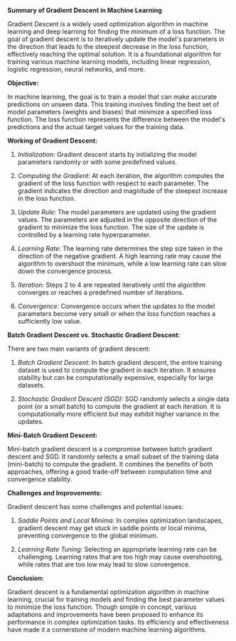 **Summary of Gradient Descent in Machine Learning**

Gradient Descent is a widely used optimization algorithm in machine learning and deep learning for finding the minimum of a loss function. The goal of gradient descent is to iteratively update the model's parameters in the direction that leads to the steepest decrease in the loss function, effectively reaching the optimal solution. It is a foundational algorithm for training various machine learning models, including linear regression, logistic regression, neural networks, and more.

**Objective:**

In machine learning, the goal is to train a model that can make accurate predictions on unseen data. This training involves finding the best set of model parameters (weights and biases) that minimize a specified loss function. The loss function represents the difference between the model's predictions and the actual target values for the training data.

**Working of Gradient Descent:**

1. *Initialization:* Gradient descent starts by initializing the model parameters randomly or with some predefined values.

2. *Computing the Gradient:* At each iteration, the algorithm computes the gradient of the loss function with respect to each parameter. The gradient indicates the direction and magnitude of the steepest increase in the loss function.

3. *Update Rule:* The model parameters are updated using the gradient values. The parameters are adjusted in the opposite direction of the gradient to minimize the loss function. The size of the update is controlled by a learning rate hyperparameter.

4. *Learning Rate:* The learning rate determines the step size taken in the direction of the negative gradient. A high learning rate may cause the algorithm to overshoot the minimum, while a low learning rate can slow down the convergence process.

5. *Iteration:* Steps 2 to 4 are repeated iteratively until the algorithm converges or reaches a predefined number of iterations.

6. *Convergence:* Convergence occurs when the updates to the model parameters become very small or when the loss function reaches a sufficiently low value.

**Batch Gradient Descent vs. Stochastic Gradient Descent:**

There are two main variants of gradient descent:

1. *Batch Gradient Descent:* In batch gradient descent, the entire training dataset is used to compute the gradient in each iteration. It ensures stability but can be computationally expensive, especially for large datasets.

2. *Stochastic Gradient Descent (SGD):* SGD randomly selects a single data point (or a small batch) to compute the gradient at each iteration. It is computationally more efficient but may exhibit higher variance in the updates.

**Mini-Batch Gradient Descent:**

Mini-batch gradient descent is a compromise between batch gradient descent and SGD. It randomly selects a small subset of the training data (mini-batch) to compute the gradient. It combines the benefits of both approaches, offering a good trade-off between computation time and convergence stability.

**Challenges and Improvements:**

Gradient descent has some challenges and potential issues:

1. *Saddle Points and Local Minima:* In complex optimization landscapes, gradient descent may get stuck in saddle points or local minima, preventing convergence to the global minimum.

2. *Learning Rate Tuning:* Selecting an appropriate learning rate can be challenging. Learning rates that are too high may cause overshooting, while rates that are too low may lead to slow convergence.

**Conclusion:**

Gradient descent is a fundamental optimization algorithm in machine learning, crucial for training models and finding the best parameter values to minimize the loss function. Though simple in concept, various adaptations and improvements have been proposed to enhance its performance in complex optimization tasks. Its efficiency and effectiveness have made it a cornerstone of modern machine learning algorithms.